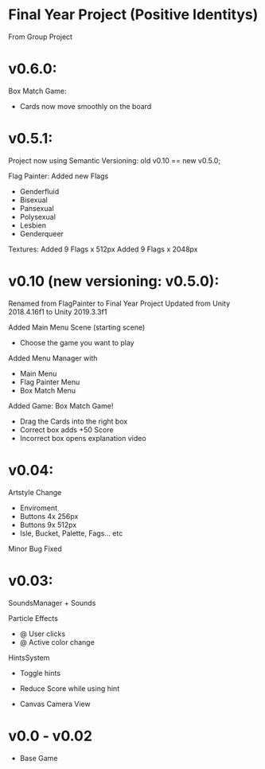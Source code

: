 # Final Year Project (Positive Identitys)
From Group Project

# v0.6.0:

Box Match Game:
 - Cards now move smoothly on the board

# v0.5.1:

Project now using Semantic Versioning:
old v0.10 == new v0.5.0;

Flag Painter:
Added new Flags
 - Genderfluid
 - Bisexual
 - Pansexual
 - Polysexual
 - Lesbien
 - Genderqueer

Textures:
Added 9 Flags x 512px
Added 9 Flags x 2048px

# v0.10 (new versioning: v0.5.0):
Renamed from FlagPainter to Final Year Project
Updated from Unity 2018.4.16f1 to Unity 2019.3.3f1

Added Main Menu Scene (starting scene)
 - Choose the game you want to play

Added Menu Manager with
 - Main Menu
 - Flag Painter Menu
 - Box Match Menu

Added Game:
Box Match Game!

 - Drag the Cards into the right box
 - Correct box adds +50 Score
 - Incorrect box opens explanation video

# v0.04:

Artstyle Change
- Enviroment
- Buttons 4x 256px
- Buttons 9x 512px
- Isle, Bucket, Palette, Fags... etc

Minor Bug Fixed

# v0.03:

SoundsManager + Sounds

Particle Effects
- @ User clicks
- @ Active color change

HintsSystem
- Toggle hints
- Reduce Score while using hint

- Canvas Camera View

# v0.0 - v0.02

- Base Game
